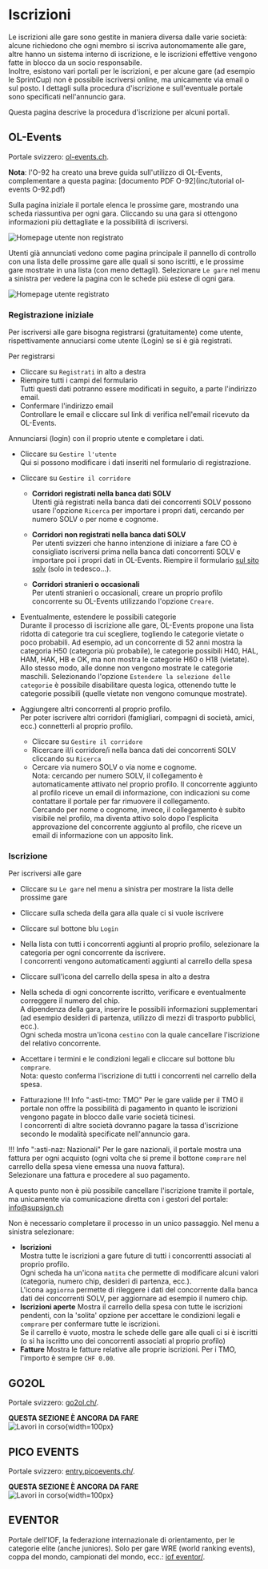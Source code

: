 # Iscrizioni

Le iscrizioni alle gare sono gestite in maniera diversa dalle varie società: alcune richiedono che ogni membro si iscriva autonomamente alle gare, altre hanno un sistema interno di iscrizione, e le iscrizioni effettive vengono fatte in blocco da un socio responsabile.  
Inoltre, esistono vari portali per le iscrizioni, e per alcune gare (ad esempio le SprintCup) non è possibile iscriversi online, ma unicamente via email o sul posto. I dettagli sulla procedura d'iscrizione e sull'eventuale portale sono specificati nell'annuncio gara.  
  
Questa pagina descrive la procedura d'iscrizione per alcuni portali.

## OL-Events

Portale svizzero: [ol-events.ch](https://portal.ol-events.ch/it).

**Nota**: l'O-92 ha creato una breve guida sull'utilizzo di OL-Events, complementare a questa pagina: [documento PDF O-92](inc/tutorial ol-events O-92.pdf)


Sulla pagina iniziale il portale elenca le prossime gare, mostrando una scheda riassuntiva per ogni gara. Cliccando su una gara si ottengono informazioni più dettagliate e la possibilità di iscriversi.

![Homepage utente non registrato](inc/homeUtenteNonRegistrato.png)

Utenti già annunciati vedono come pagina principale il pannello di controllo con una lista delle prossime gare alle quali si sono iscritti, e le prossime gare mostrate in una lista (con meno dettagli). Selezionare `Le gare` nel menu a sinistra per vedere la pagina con le schede più estese di ogni gara.

![Homepage utente registrato](inc/homeUtenteRegistrato.png)


### Registrazione iniziale

Per iscriversi alle gare bisogna registrarsi (gratuitamente) come utente, rispettivamente annuciarsi come utente (Login) se si è già registrati.

Per registrarsi

- Cliccare su `Registrati` in alto a destra
- Riempire tutti i campi del formulario  
  Tutti questi dati potranno essere modificati in seguito, a parte l'indirizzo email.
- Confermare l'indirizzo email  
  Controllare le email e cliccare sul link di verifica nell'email ricevuto da OL-Events.

Annunciarsi (login) con il proprio utente e completare i dati.

- Cliccare su `Gestire l'utente`  
  Qui si possono modificare i dati inseriti nel formulario di registrazione.
- Cliccare su `Gestire il corridore`  

    - **Corridori registrati nella banca dati SOLV**  
    Utenti già registrati nella banca dati dei concorrenti SOLV possono usare l'opzione `Ricerca` per importare i propri dati, cercando per numero SOLV o per nome e cognome.  
  
    - **Corridori non registrati nella banca dati SOLV**  
    Per utenti svizzeri che hanno intenzione di iniziare a fare CO è consigliato iscriversi prima nella banca dati concorrenti SOLV e importare poi i propri dati in OL-Events. Riempire il formulario [sul sito solv](https://www.o-l.ch/cgi-bin/solvdb&competitor=newform) (solo in tedesco...).  
    
    - **Corridori stranieri o occasionali**  
    Per utenti stranieri o occasionali, creare un proprio profilo concorrente su OL-Events utilizzando l'opzione `Creare`.

- Eventualmente, estendere le possibili categorie  
  Durante il processo di iscrizione alle gare, OL-Events propone una lista ridotta di categorie tra cui scegliere, togliendo le categorie vietate o poco probabili. Ad esempio, ad un concorrente di 52 anni mostra la categoria H50 (categoria più probabile), le categorie possibili H40, HAL, HAM, HAK, HB e OK, ma non mostra le categorie H60 o H18 (vietate). Allo stesso modo, alle donne non vengono mostrate le categorie maschili.
  Selezionando l'opzione `Estendere la selezione delle categorie` è possibile disabilitare questa logica, ottenendo tutte le categorie possibili (quelle vietate non vengono comunque mostrate).

- Aggiungere altri concorrenti al proprio profilo.  
  Per poter iscrivere altri corridori (famigliari, compagni di società, amici, ecc.) connetterli al proprio profilo.
    - Cliccare su `Gestire il corridore`
    - Ricercare il/i corridore/i nella banca dati dei concorrenti SOLV cliccando su `Ricerca`
    - Cercare via numero SOLV o via nome e cognome.  
      Nota: cercando per numero SOLV, il collegamento è automaticamente attivato nel proprio profilo. Il concorrente aggiunto al profilo riceve un email di informazione, con indicazioni su come contattare il portale per far rimuovere il collegamento.  
      Cercando per nome o cognome, invece, il collegamento è subito visibile nel profilo, ma diventa attivo solo dopo l'esplicita approvazione del concorrente aggiunto al profilo, che riceve un email di informazione con un apposito link.

### Iscrizione

Per iscriversi alle gare

- Cliccare su `Le gare` nel menu a sinistra per mostrare la lista delle prossime gare
- Cliccare sulla scheda della gara alla quale ci si vuole iscrivere
- Cliccare sul bottone blu `Login`
- Nella lista con tutti i concorrenti aggiunti al proprio profilo, selezionare la categoria per ogni concorrente da iscrivere.  
  I concorrenti vengono automaticamenti aggiunti al carrello della spesa
- Cliccare sull'icona del carrello della spesa in alto a destra
- Nella scheda di ogni concorrente iscritto, verificare e eventualmente correggere il numero del chip.  
  A dipendenza della gara, inserire le possibili informazioni supplementari (ad esempio desideri di partenza, utilizzo di mezzi di trasporto pubblici, ecc.).  
  Ogni scheda mostra un'icona `cestino` con la quale cancellare l'iscrizione del relativo concorrente.
- Accettare i termini e le condizioni legali e cliccare sul bottone blu `comprare`.  
  Nota: questo conferma l'iscrizione di tutti i concorrenti nel carrello della spesa.

- Fatturazione
!!! Info ":asti-tmo: TMO"
    Per le gare valide per il TMO il portale non offre la possibilità di pagamento in quanto le iscrizioni vengono pagate in blocco dalle varie società ticinesi.  
    I concorrenti di altre società dovranno pagare la tassa d'iscrizione secondo le modalità specificate nell'annuncio gara.

!!! Info ":asti-naz: Nazionali"
    Per le gare nazionali, il portale mostra una fattura per ogni acquisto (ogni volta che si preme il bottone `comprare` nel carrello della spesa viene emessa una nuova fattura).  
    Selezionare una fattura e procedere al suo pagamento.

A questo punto non è più possibile cancellare l'iscrizione tramite il portale, ma unicamente via comunicazione diretta con i gestori del portale: [info@supsign.ch](mailto:info@supsign.ch)

Non è necessario completare il processo in un unico passaggio. Nel menu a sinistra selezionare:

- **Iscrizioni**  
  Mostra tutte le iscrizioni a gare future di tutti i concorrentti associati al proprio profilo.  
  Ogni scheda ha un'icona `matita` che permette di modificare alcuni valori (categoria, numero chip, desideri di partenza, ecc.).  
  L'icona `aggiorna` permette di rileggere i dati del concorrente dalla banca dati dei concorrenti SOLV, per aggiornare ad esempio il numero chip.
- **Iscrizioni aperte**
  Mostra il carrello della spesa con tutte le iscrizioni pendenti, con la 'solita' opzione per accettare le condizioni legali e `comprare` per confermare tutte le iscrizioni.  
  Se il carrello è vuoto, mostra le schede delle gare alle quali ci si è iscritti (o si ha iscritto uno dei concorrenti associati al proprio profilo)
- **Fatture**
  Mostra le fatture relative alle proprie iscrizioni. Per i TMO, l'importo è sempre `CHF 0.00`.

## GO2OL

Portale svizzero: [go2ol.ch/](https://go2ol.ch/).

**QUESTA SEZIONE È ANCORA DA FARE**  
![Lavori in corso](../../img/lavori_in_corso.png){width=100px}

## PICO EVENTS

Portale svizzero: [entry.picoevents.ch/](https://entry.picoevents.ch/index_it.php).

**QUESTA SEZIONE È ANCORA DA FARE**  
![Lavori in corso](../../img/lavori_in_corso.png){width=100px}

## EVENTOR

Portale dell'IOF, la federazione internazionale di orientamento, per le categorie elite (anche juniores). Solo per gare WRE (world ranking events), coppa del mondo, campionati del mondo, ecc.: [iof eventor/](https://eventor.orienteering.org/Events).  



